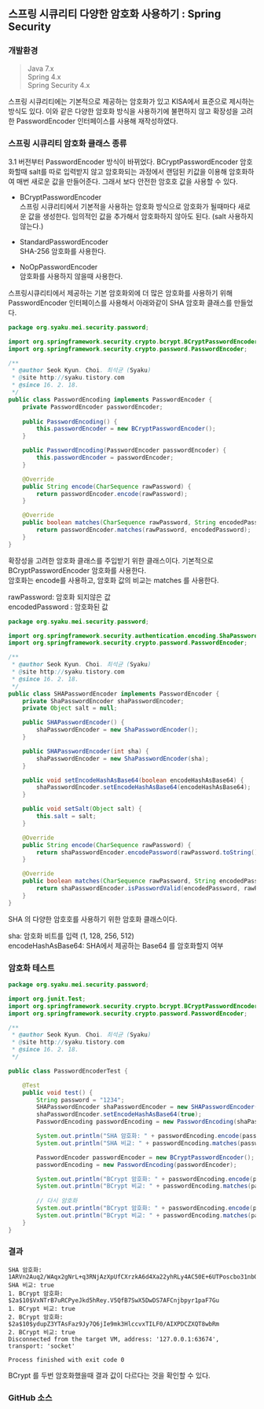 ## 스프링 시큐리티 다양한 암호화 사용하기 : Spring Security

### 개발환경
> Java 7.x  
Spring 4.x  
Spring Security 4.x


스프링 시큐리티에는 기본적으로 제공하는 암호화가 있고 KISA에서 표준으로 제시하는 방식도 있다. 이와 같은 다양한 암호화 방식을 사용하기에 불편하지 않고 확장성을 고려한 PasswordEncoder 인터페이스를 사용해 재작성하였다.

### 스프링 시큐리티 암호화 클래스 종류
3.1 버전부터 PasswordEncoder 방식이 바뀌었다. BCryptPasswordEncoder 암호화할때 salt를 따로 입력받지 않고 암호화되는 과정에서 랜덤된 키값을 이용해 암호화하여 매번 새로운 값을 만들어준다. 그래서 보다 안전한 암호호 값을 사용할 수 있다.

* BCryptPasswordEncoder  
스프링 시큐리티에서 기본적을 사용하는 암호화 방식으로 암호화가 될때마다 새로운 값을 생성한다. 임의적인 값을 추가해서 암호화하지 않아도 된다. (salt 사용하지 않는다.)

* StandardPasswordEncoder  
SHA-256 암호화를 사용한다.

* NoOpPasswordEncoder  
암호화를 사용하지 않을때 사용한다.

스프링시큐리티에서 제공하는 기본 암호화외에 더 많은 암호화를 사용하기 위해 PasswordEncoder 인터페이스를 사용해서 아래와같이 SHA 암호화 클래스를 만들었다.

```java
package org.syaku.mei.security.password;

import org.springframework.security.crypto.bcrypt.BCryptPasswordEncoder;
import org.springframework.security.crypto.password.PasswordEncoder;

/**
 * @author Seok Kyun. Choi. 최석균 (Syaku)
 * @site http://syaku.tistory.com
 * @since 16. 2. 18.
 */
public class PasswordEncoding implements PasswordEncoder {
	private PasswordEncoder passwordEncoder;
	
	public PasswordEncoding() {
		this.passwordEncoder = new BCryptPasswordEncoder();
	}

	public PasswordEncoding(PasswordEncoder passwordEncoder) {
		this.passwordEncoder = passwordEncoder;
	}

	@Override
	public String encode(CharSequence rawPassword) {
		return passwordEncoder.encode(rawPassword);
	}

	@Override
	public boolean matches(CharSequence rawPassword, String encodedPassword) {
		return passwordEncoder.matches(rawPassword, encodedPassword);
	}
}

```
확장성을 고려한 암호화 클래스를 주입받기 위한 클래스이다. 기본적으로 BCryptPasswordEncoder 암호화를 사용한다.  
암호화는 encode를 사용하고, 암호화 값의 비교는 matches 를 사용한다.

rawPassword: 암호화 되지않은 값  
encodedPassword : 암호화된 값

```java
package org.syaku.mei.security.password;

import org.springframework.security.authentication.encoding.ShaPasswordEncoder;
import org.springframework.security.crypto.password.PasswordEncoder;

/**
 * @author Seok Kyun. Choi. 최석균 (Syaku)
 * @site http://syaku.tistory.com
 * @since 16. 2. 18.
 */
public class SHAPasswordEncoder implements PasswordEncoder {
	private ShaPasswordEncoder shaPasswordEncoder;
	private Object salt = null;

	public SHAPasswordEncoder() {
		shaPasswordEncoder = new ShaPasswordEncoder();
	}

	public SHAPasswordEncoder(int sha) {
		shaPasswordEncoder = new ShaPasswordEncoder(sha);
	}

	public void setEncodeHashAsBase64(boolean encodeHashAsBase64) {
		shaPasswordEncoder.setEncodeHashAsBase64(encodeHashAsBase64);
	}

	public void setSalt(Object salt) {
		this.salt = salt;
	}

	@Override
	public String encode(CharSequence rawPassword) {
		return shaPasswordEncoder.encodePassword(rawPassword.toString(), salt);
	}

	@Override
	public boolean matches(CharSequence rawPassword, String encodedPassword) {
		return shaPasswordEncoder.isPasswordValid(encodedPassword, rawPassword.toString(), salt);
	}
}

```

SHA 의 다양한 암호호를 사용하기 위한 암호화 클래스이다.

sha: 암호화 비트를 입력 (1, 128, 256, 512)  
encodeHashAsBase64: SHA에서 제공하는 Base64 를 암호화할지 여부

### 암호화 테스트

```java
package org.syaku.mei.security.password;

import org.junit.Test;
import org.springframework.security.crypto.bcrypt.BCryptPasswordEncoder;
import org.springframework.security.crypto.password.PasswordEncoder;

/**
 * @author Seok Kyun. Choi. 최석균 (Syaku)
 * @site http://syaku.tistory.com
 * @since 16. 2. 18.
 */

public class PasswordEncoderTest {

	@Test
	public void test() {
		String password = "1234";
		SHAPasswordEncoder shaPasswordEncoder = new SHAPasswordEncoder(512);
		shaPasswordEncoder.setEncodeHashAsBase64(true);
		PasswordEncoding passwordEncoding = new PasswordEncoding(shaPasswordEncoder);

		System.out.println("SHA 암호화: " + passwordEncoding.encode(password));
		System.out.println("SHA 비교: " + passwordEncoding.matches(password, passwordEncoding.encode(password)));

		PasswordEncoder passwordEncoder = new BCryptPasswordEncoder();
		passwordEncoding = new PasswordEncoding(passwordEncoder);

		System.out.println("BCrypt 암호화: " + passwordEncoding.encode(password));
		System.out.println("BCrypt 비교: " + passwordEncoding.matches(password, passwordEncoding.encode(password)));
		
		// 다시 암호화
		System.out.println("BCrypt 암호화: " + passwordEncoding.encode(password));
		System.out.println("BCrypt 비교: " + passwordEncoding.matches(password, passwordEncoding.encode(password)));
	}
}

```

### 결과

```
SHA 암호화: 1ARVn2Auq2/WAqx2gNrL+q3RNjAzXpUfCXrzkA6d4Xa22yhRLy4AC50E+6UTPoscbo31nbOoq51gvkuXzJ6B2w==
SHA 비교: true
1. BCrypt 암호화: $2a$10$VxNTrB7uRCPyeJkd5hRey.V5QfB7SwX5DwDS7AFCnjbpyr1paF7Gu
1. BCrypt 비교: true
2. BCrypt 암호화: $2a$10$ydupZ3YTAsFaz9Jy7Q6jIe9mk3HlccvxTILF0/AIXPDCZXQT8wbRm
2. BCrypt 비교: true
Disconnected from the target VM, address: '127.0.0.1:63674', transport: 'socket'

Process finished with exit code 0
```

BCrypt 를 두번 암호화했을때 결과 값이 다르다는 것을 확인할 수 있다.

### GitHub 소스


